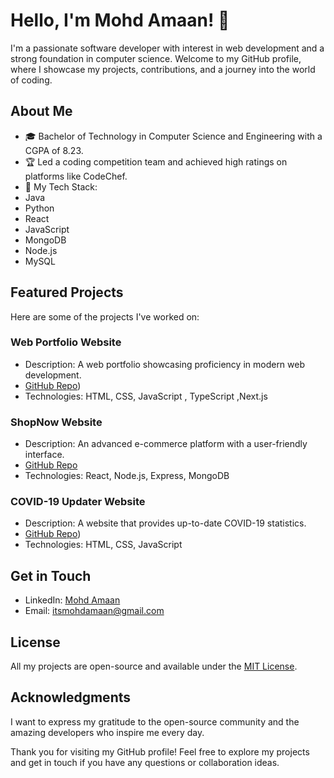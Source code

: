 


# Hello, I'm Mohd Amaan! 👋


I'm a passionate software developer with interest in web development and a strong foundation in computer science. Welcome to my GitHub profile, where I showcase my projects, contributions, and a journey into the world of coding.

## About Me

- 🎓 Bachelor of Technology in Computer Science and Engineering with a CGPA of 8.23.
- 🏆 Led a coding competition team and achieved high ratings on platforms like CodeChef.
- 🌟 My Tech Stack:
- Java
- Python
- React
 - JavaScript
 - MongoDB
 - Node.js
 - MySQL

## Featured Projects

Here are some of the projects I've worked on:


### Web Portfolio Website
- Description: A web portfolio showcasing proficiency in modern web development.
- [GitHub Repo]([https://github.com/itsamaan/Web_portfolio))
- Technologies: HTML, CSS, JavaScript , TypeScript ,Next.js

### ShopNow Website
- Description: An advanced e-commerce platform with a user-friendly interface.
- [GitHub Repo]([https://github.com/zain2201/shopHere_sanity_stripe](https://github.com/itsamaan/ShopNow))
- Technologies: React, Node.js, Express, MongoDB



### COVID-19 Updater Website
- Description: A website that provides up-to-date COVID-19 statistics.
- [GitHub Repo]([https://github.com/itsamaan/Covid-19_Update))
- Technologies: HTML, CSS, JavaScript


## Get in Touch

- LinkedIn: [Mohd Amaan](https://linkedin.com/in/itsamaan)
- Email: itsmohdamaan@gmail.com



## License

All my projects are open-source and available under the [MIT License](LICENSE_URL).

## Acknowledgments

I want to express my gratitude to the open-source community and the amazing developers who inspire me every day.

Thank you for visiting my GitHub profile! Feel free to explore my projects and get in touch if you have any questions or collaboration ideas.


